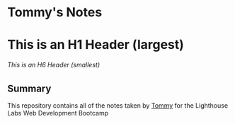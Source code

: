 # Tommy's Notes

# This is an H1 Header (largest)
###### This is an H6 Header (smallest)

## Summary

This repository contains all of the notes taken by [Tommy](https://www.lighthouselabs.ca/) for the Lighthouse Labs Web Development Bootcamp



